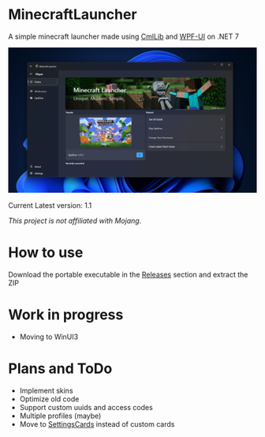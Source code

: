 # MinecraftLauncher
A simple minecraft launcher made using [CmlLib](https://github.com/CmlLib/CmlLib.Core) and [WPF-UI](https://github.com/lepoco/wpfui) on .NET 7

![heroImg](https://raw.githubusercontent.com/Jurij15/MinecraftLauncher/master/docs/images/demo-1.1.png)

Current Latest version: 1.1

*This project is not affiliated with Mojang*.
# How to use
Download the portable executable in the [Releases](https://github.com/Jurij15/MinecraftLauncher/releases?latest) section and extract the ZIP

# Work in progress
- Moving to WinUI3

# Plans and ToDo
- Implement skins
- Optimize old code
- Support custom uuids and access codes
- Multiple profiles (maybe)
- Move to [SettingsCards](https://toolkitlabs.dev/) instead of custom cards
